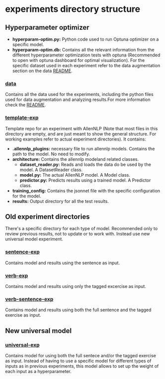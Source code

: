 # experiments directory structure

## Hyperparameter optimizer

- **hyperparam-optim.py:** Python code used to run Optuna optimizer on a specific model.
- **hyperparam-optim.db:** Contains all the relevant information from the different hyperparameter optimization tests with optuna (Recommended to open with optuna dashboard for optimal visualization). For the specific dataset used in each experiment refer to the data augmentation section on the data [README](data/README.md).

### [data](data)

Contains all the data used for the experiments, including the python files used for data augmentation and analyzing results.For more information check the [README](data/README.md).

### [template-exp](template-exp)

Template repo for an experiment with AllenNLP (Note that most files in this directory are empty, and are just meant to show the general structure. For working examples refer to actual experiment directories). It contains:

- **.allennlp_plugins:** necessary file to run allennlp models. Contains the path to the model. No need to modify.
- **architecture:** Contains the allennlp modeland related classes.
    - **dataset_reader.py:** Reads and loads the data do be used by the model. A DatasetReader class.
    - **model.py:** The actual AllenNLP model. A Model class.
    - **predictor.py:** Predicts results using a trained model. A Predictor class.
- **training_config:** Contains the jsonnet file with the specific configuration for the model.
- **results:** Output directory for all the test results.

## Old experiment directories

There's a specific directory for each type of model. Recommended only to review previous results, not to update or to work with. Instead use new universal model experiment.

### [sentence-exp](sentence-exp)

Contains model and results using the sentence as input.

### [verb-exp](verb-exp)

Contains model and results using only the tagged excercise as input.

### [verb-sentence-exp](verb-sentence-exp)

Contains model and results using both the full sentence and the tagged exercise as input.

## New universal model

### [universal-exp](universal-exp)

Contains model for using both the full sentece and/or the tagged exercise as input. Instead of having to use a specific model for different types of inputs as in previous experiments, this model allows to set up the weight of each input as a hyperparameter.
